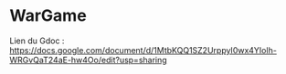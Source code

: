 # WarGame

Lien du Gdoc : https://docs.google.com/document/d/1MtbKQQ1SZ2UrppyI0wx4YIolh-WRGvQaT24aE-hw4Oo/edit?usp=sharing